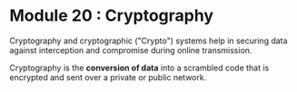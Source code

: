# Module 20 : Cryptography

Cryptography and cryptographic ("Crypto") systems help in securing data against interception and compromise during online transmission.&#x20;

Cryptography is the **conversion of data** into a scrambled code that is encrypted and sent over a private or public network.
